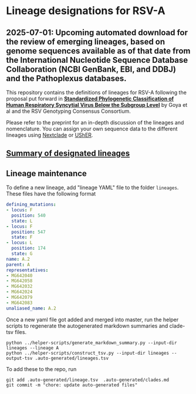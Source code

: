 # Lineage designations for RSV-A

## **2025-07-01**: Upcoming automated download for the review of emerging lineages, based on genome sequences available as of that date from the International Nucleotide Sequence Database Collaboration (NCBI GenBank, EBI, and DDBJ) and the Pathoplexus databases.

This repository contains the definitions of lineages for RSV-A following the proposal put forward in [**Standardized Phylogenetic Classification of Human Respiratory Syncytial Virus Below the Subgroup Level**](https://wwwnc.cdc.gov/eid/article/30/8/24-0209_article) by Goya et al and the RSV Genotyping Consensus Consortium.

Please refer to the preprint for an in-depth discussion of the lineages and nomenclature. You can assign your own sequence data to the different lineages using [Nextclade](https://clades.nextstrain.org) or [UShER](https://genome.ucsc.edu/cgi-bin/hgPhyloPlace).

## [Summary of designated lineages](.auto-generated/clades.md)


## Lineage maintenance

To define a new lineage, add "lineage YAML" file to the folder `lineages`. These files have the following format
```yaml
defining_mutations:
- locus: F
  position: 540
  state: L
- locus: F
  position: 547
  state: F
- locus: L
  position: 174
  state: G
name: A.2
parent: A
representatives:
- MG642040
- MG642058
- MG642032
- MG642024
- MG642079
- MG642083
unaliased_name: A.2
```

Once a new yaml file got added and merged into master, run the helper scripts to regenerate the autogenerated markdown summaries and clade-tsv files.
```shell
python ../helper-scripts/generate_markdown_summary.py --input-dir lineages --lineage A
python ../helper-scripts/construct_tsv.py --input-dir lineages --output-tsv .auto-generated/lineages.tsv
```
To add these to the repo, run
```
git add .auto-generated/lineage.tsv  .auto-generated/clades.md
git commit -m "chore: update auto-generated files"
```
